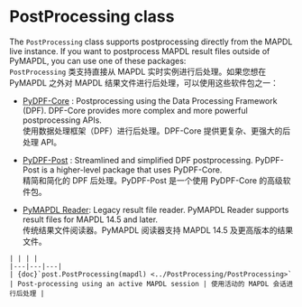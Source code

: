 # PostProcessing class

The `PostProcessing` class supports postprocessing directly from the MAPDL live instance. If you want to postprocess MAPDL result files outside of PyMAPDL, you can use one of these packages:\
`PostProcessing` 类支持直接从 MAPDL 实时实例进行后处理。如果您想在 PyMAPDL 之外对 MAPDL 结果文件进行后处理，可以使用这些软件包之一：

- [PyDPF-Core](https://dpf.docs.pyansys.com/dev/) : Postprocessing using the Data Processing Framework (DPF). DPF-Core provides more complex and more powerful postprocessing APIs.\
使用数据处理框架（DPF）进行后处理。DPF-Core 提供更复杂、更强大的后处理 API。

- [PyDPF-Post](https://post.docs.pyansys.com/dev/) : Streamlined and simplified DPF postprocessing. PyDPF-Post is a higher-level package that uses PyDPF-Core.\
精简和简化的 DPF 后处理。PyDPF-Post 是一个使用 PyDPF-Core 的高级软件包。

- [PyMAPDL Reader](https://reader.docs.pyansys.com/): Legacy result file reader. PyMAPDL Reader supports result files for MAPDL 14.5 and later.\
传统结果文件阅读器。PyMAPDL 阅读器支持 MAPDL 14.5 及更高版本的结果文件。

```{table}
| | | |
|---|---|---|
| {doc}`post.PostProcessing(mapdl) <../PostProcessing/PostProcessing>` | Post-processing using an active MAPDL session | 使用活动的 MAPDL 会话进行后处理 |

```

